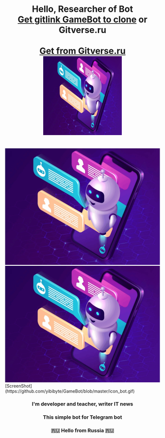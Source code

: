 <h1 align="center">Hello, Researcher of Bot <br><a href="https://github.com/yibibyte/GameBot.git" target="_blank">Get gitlink GameBot to clone</a> or Gitverse.ru <br><a href="https://gitverse.ru/sc/iluser/GameBot.git" target="_blank"><br>Get from Gitverse.ru</a> 
<br><img src="https://github.com/yibibyte/GameBot/blob/master/bot.jpg" width="256" height="256" "/></h1>
<br><img src="https://github.com/yibibyte/GameBot/blob/master/icon_bot.gif" alt="Telegram Бот">
<br><img src="https://github.com/yibibyte/GameBot/blob/master/icon_bot.gif">
[ScreenShot](https://github.com/yibibyte/GameBot/blob/master/icon_bot.gif)
<h3 align="center">I'm developer and teacher, writer IT news </h3>
<h3 align="center">This simple bot for Telegram bot</h3>
<h3 align="center">🇷🇺 Hello from Russia 🇷🇺</h3>

